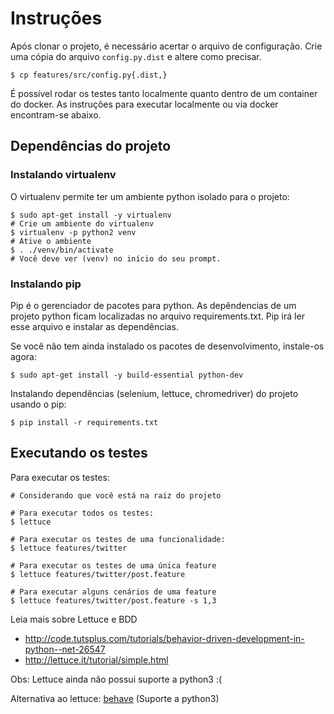 # Instruções

Após clonar o projeto, é necessário acertar o arquivo de configuração. Crie uma
cópia do arquivo ```config.py.dist``` e altere como precisar.

    $ cp features/src/config.py{.dist,}

É possível rodar os testes tanto localmente quanto dentro de um container do
docker. As instruções para executar localmente ou via docker encontram-se abaixo.

Dependências do projeto
-----------------------

### Instalando virtualenv ###

O virtualenv permite ter um ambiente python isolado para o projeto:

    $ sudo apt-get install -y virtualenv
    # Crie um ambiente do virtualenv
    $ virtualenv -p python2 venv
    # Ative o ambiente
    $ . ./venv/bin/activate
    # Você deve ver (venv) no início do seu prompt.

### Instalando pip ###

Pip é o gerenciador de pacotes para python. As depêndencias de um projeto python
ficam localizadas no arquivo requirements.txt. Pip irá ler esse arquivo e
instalar as dependências.

Se você não tem ainda instalado os pacotes de desenvolvimento, instale-os agora:

    $ sudo apt-get install -y build-essential python-dev

Instalando dependências (selenium, lettuce, chromedriver) do projeto usando o pip:

    $ pip install -r requirements.txt

Executando os testes
--------------------

Para executar os testes:

    # Considerando que você está na raiz do projeto

    # Para executar todos os testes:
    $ lettuce

    # Para executar os testes de uma funcionalidade:
    $ lettuce features/twitter

    # Para executar os testes de uma única feature
    $ lettuce features/twitter/post.feature

    # Para executar alguns cenários de uma feature
    $ lettuce features/twitter/post.feature -s 1,3

Leia mais sobre Lettuce e BDD

* http://code.tutsplus.com/tutorials/behavior-driven-development-in-python--net-26547
* http://lettuce.it/tutorial/simple.html

Obs: Lettuce ainda não possui suporte a python3 :(

Alternativa ao lettuce: [behave](https://pythonhosted.org/behave/tutorial.html) (Suporte a python3)

